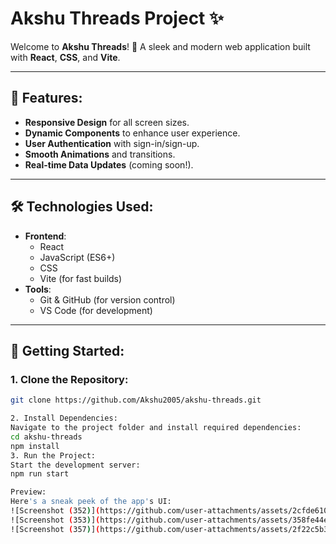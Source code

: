 # **Akshu Threads Project** ✨

Welcome to **Akshu Threads**! 🎉 A sleek and modern web application built with **React**, **CSS**, and **Vite**.

---

## 🚀 **Features**:
- **Responsive Design** for all screen sizes.
- **Dynamic Components** to enhance user experience.
- **User Authentication** with sign-in/sign-up.
- **Smooth Animations** and transitions.
- **Real-time Data Updates** (coming soon!).

---

## 🛠️ **Technologies Used**:
- **Frontend**: 
  - React
  - JavaScript (ES6+)
  - CSS
  - Vite (for fast builds)
- **Tools**:
  - Git & GitHub (for version control)
  - VS Code (for development)

---

## 🌱 **Getting Started**:

### 1. **Clone the Repository**:
   ```bash
   git clone https://github.com/Akshu2005/akshu-threads.git

2. Install Dependencies:
Navigate to the project folder and install required dependencies:
cd akshu-threads
npm install
3. Run the Project:
Start the development server:
npm run start

Preview:
Here's a sneak peek of the app's UI:
![Screenshot (352)](https://github.com/user-attachments/assets/2cfde610-bec4-4ac8-901c-28fa8871fe2e)
![Screenshot (353)](https://github.com/user-attachments/assets/358fe44e-6cf1-4ec3-9993-108eb0b81df3)
![Screenshot (357)](https://github.com/user-attachments/assets/2f22c5b3-7fbf-43ad-9c02-c288cf3baf5f)


